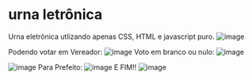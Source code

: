 # urna letrônica
  Urna eletrônica utlizando apenas CSS, HTML e javascript puro.
  ![image](https://user-images.githubusercontent.com/69858181/121208018-20e8d200-c850-11eb-9b9c-73e8e11f30b0.png)

  Podendo votar em Vereador:
![image](https://user-images.githubusercontent.com/69858181/121208077-2cd49400-c850-11eb-8a10-d13b7a022dd8.png)
  Voto em branco ou nulo:
 ![image](https://user-images.githubusercontent.com/69858181/121208120-352ccf00-c850-11eb-8688-044e590788da.png)
 
![image](https://user-images.githubusercontent.com/69858181/121208176-3e1da080-c850-11eb-9aa7-c65da10f9d65.png)
  Para Prefeito:
![image](https://user-images.githubusercontent.com/69858181/121208208-4675db80-c850-11eb-8e83-c27b584f9304.png)
  E FIM!!
![image](https://user-images.githubusercontent.com/69858181/121208290-55f52480-c850-11eb-9fb9-45757d39a989.png)






